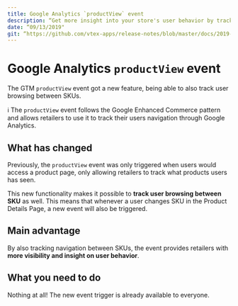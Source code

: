 ```yaml
---
title: Google Analytics `productView` event
description: “Get more insight into your store's user behavior by tracking their navigation between SKUs.”
date: “09/13/2019"
git: “https://github.com/vtex-apps/release-notes/blob/master/docs/2019-week-36/google-analytics-productview-event.md”
---
```


# Google Analytics `productView` event

The GTM `productView` event got a new feature, being able to also track user browsing between SKUs. 

:information_source: The `productView` event follows the Google Enhanced Commerce pattern and allows retailers to use it to track their users navigation through Google Analytics.

## What has changed 

Previously, the `productView` event was only triggered when users would access a product page, only allowing retailers to track what products users has seen.

This new functionality makes it possible to **track user browsing between SKU** as well. This means that whenever a user changes SKU in the Product Details Page, a new event will also be triggered.

## Main advantage 

By also tracking navigation between SKUs, the event provides retailers with **more visibility and insight on user behavior**.

## What you need to do

Nothing at all! The new event trigger is already available to everyone.

